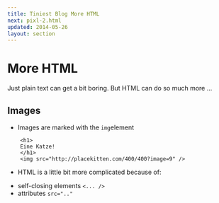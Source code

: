 ```yaml
---
title: Tiniest Blog More HTML
next: pixl-2.html
updated: 2014-05-26
layout: section
---
```


# More HTML

Just plain text can get a bit boring. But HTML can do so much more ...

## Images

* Images are marked with the `img`element

```
    <h1>
    Eine Katze!
    </h1>
    <img src="http://placekitten.com/400/400?image=9" />
```

*  HTML is a little bit more complicated because of:
  - self-closing elements `<... />`
  - attributes `src=".."`
